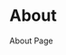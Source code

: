 # About

<!-- TODO: what is grader service? when should it be used? what does it replace? what does it not replace? -->
About Page
